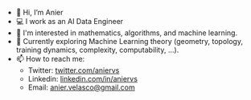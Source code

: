 - 👋 Hi, I’m Anier
- 💻 I work as an AI Data Engineer
- 👀 I'm interested in mathematics, algorithms, and machine learning.
- 🌱 Currently exploring Machine Learning theory (geometry, topology, training dynamics, complexity, computability, ...).
- 📫 How to reach me:
  - Twitter: <a href="https://twitter.com/aniervs">twitter.com/aniervs</a>
  - Linkedin: <a href="https://www.linkedin.com/in/aniervs/">linkedin.com/in/aniervs</a>
  - Email: [anier.velasco@gmail.com](mailto:anier.velasco@gmail.com)
